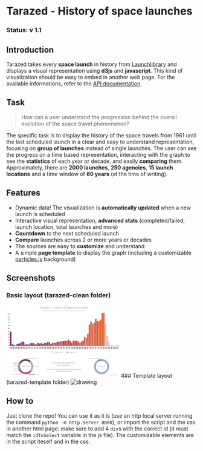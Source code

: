 # Tarazed - History of space launches

### Status: v 1.1

## Introduction
Tarazed takes every **space launch** in history from [Launchlibrary](https://launchlibrary.net) and displays a visual representation using **d3js** and **javascript**. This kind of visualization should be easy to embed in another web page. For the available informations, refer to the [API documentation](https://launchlibrary.net/docs/1.4.1/api.html).

## Task
> How can a user understand the progression behind the overall evolution of the space travel phenomenon?

The specific task is to display the history of the space travels from 1961 until the last scheduled launch in a clear and easy to understand representation, focusing on **group of launches** instead of single launches. 
The user can see the progress on a time based representation, interacting with the graph to see the **statistics** of each year or decade, and easily **comparing** them.
Approximately, there are **2000 launches**, **250 agencies**, **15 launch locations** and a time window of **60 years** (at the time of writing).

## Features
- Dynamic data! The visualization is **automatically updated** when a new launch is scheduled
- Interactive visual representation, **advanced stats** (completed/failed, launch location, total launches and more)
- **Countdown** to the next scheduled launch
- **Compare** launches across 2 or more years or decades
- The sources are easy to **customize** and understand
- A simple **page template** to display the graph (including a customizable [particles.js](https://vincentgarreau.com/particles.js/) background)

## Screenshots
### Basic layout (tarazed-clean folder)
<img src="ss-clean.png" alt="drawing" width="300"/>
### Template layout (tarazed-template folder)
<img src="ss-template" alt="drawing" width="300"/>

## How to
Just clone the repo! You can use it as it is (use an http local server running the command `python -m http.server 8080`), or import the script and the css in another html page: make sure to add 4 `div`s with the correct id (it must match the `idToSelect` variable in the js file). The customizable elements are in the script iteself and in the css. 
